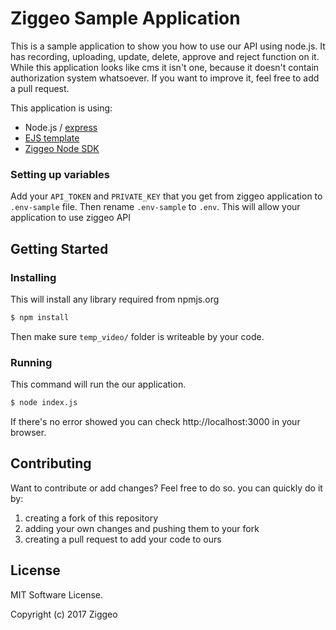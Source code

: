 # Ziggeo Sample Application

This is a sample application to show you how to use our API using node.js. It has recording, uploading, update, delete, approve and reject function on it. While this application looks like cms it isn't one, because it doesn't contain authorization system whatsoever. If you want to improve it, feel free to add a pull request.

This application is using:

 * Node.js / [express](https://expressjs.com/)
 * [EJS template](https://ejs.co/)
 * [Ziggeo Node SDK](https://www.npmjs.com/package/ziggeo)

### Setting up variables

Add your `API_TOKEN` and `PRIVATE_KEY` that you get from ziggeo application to `.env-sample` file. Then rename `.env-sample` to `.env`. This will allow your application to use ziggeo API

## Getting Started

### Installing

This will install any library required from npmjs.org
```bash
$ npm install
```

Then make sure `temp_video/` folder is writeable by your code.

### Running

This command will run the our application.
```bash
$ node index.js
```
If there's no error showed you can check http://localhost:3000 in your browser.

## Contributing

Want to contribute or add changes? Feel free to do so. you can quickly do it by:
1. creating a fork of this repository
2. adding your own changes and pushing them to your fork
3. creating a pull request to add your code to ours

## License 

MIT Software License.

Copyright (c) 2017 Ziggeo
